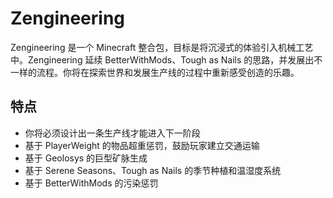 # Zengineering

Zengineering 是一个 Minecraft 整合包，目标是将沉浸式的体验引入机械工艺中。Zengineering 延续 BetterWithMods、Tough as Nails 的思路，并发展出不一样的流程。你将在探索世界和发展生产线的过程中重新感受创造的乐趣。

## 特点

 * 你将必须设计出一条生产线才能进入下一阶段
 * 基于 PlayerWeight 的物品超重惩罚，鼓励玩家建立交通运输
 * 基于 Geolosys 的巨型矿脉生成
 * 基于 Serene Seasons、Tough as Nails 的季节种植和温湿度系统
 * 基于 BetterWithMods 的污染惩罚
